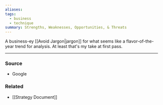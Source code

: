 ```yaml
---
aliases: 
tags:
  - business
  - technique
summary: Strengths, Weaknesses, Opportunities, & Threats
---
```

A business-ey [[Avoid Jargon|jargon]] for what seems like a flavor-of-the-year trend for analysis. At least that's my take at first pass. 

---
### Source
- Google

### Related
- [[Strategy Document]]